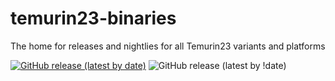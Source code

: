 # temurin23-binaries
The home for releases and nightlies for all Temurin23 variants and platforms

[![GitHub release (latest by date)](https://img.shields.io/github/downloads/adoptium/temurin23-binaries/latest/total)](https://img.shields.io/github/downloads/adoptium/temurin23-binaries/total)
![GitHub release (latest by !date)](https://img.shields.io/github/v/release/adoptium/temurin23-binaries)
